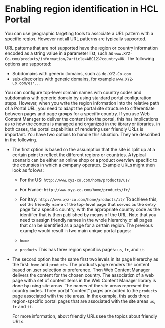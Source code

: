 # Enabling region identification in HCL Portal

You can use geographic targeting tools to associate a URL pattern with a specific region. However not all URL patterns are typically supported.

URL patterns that are not supported have the region or country information encoded as a string value in a parameter list, such as `www.XYZ-Co.com/products/information/?article=ABC123?country=UK`. The following options are supported:

-   Subdomains with generic domains, such as `de.XYZ-Co.com`
-   sub-directories with generic domains, for example `www.XYZ-Co.com/es/...`

You can configure top-level domain names with country codes and subdomains with generic domain by using standard portal configuration steps. However, when you write the region information into the relative path of a Portal URL, you need to adapt the portal site structure to differentiate between pages and page groups for a specific country. If you use Web Content Manager to deliver the content into the portal, this has implications as to how the content is managed and organized in the library or libraries. In both cases, the portal capabilities of rendering user friendly URLs is important. You have two options to handle this situation. They are described in the following.

-   The first option is based on the assumption that the site is split up at a certain point to reflect the different regions or countries. A typical scenario can be either an online shop or a product overview specific to the countries in which a company operates. Example URLs might then look as follows:

    -   For the US: `http://www.xyz-co.com/home/products/us/`
    -   For France: `http://www.xyz-co.com/home/products/fr/`
    -   For Italy: `http://www.xyz-co.com/home/products/it/`
    To achieve this, set the friendly name of the top-level page that serves as the entry page for a specific country, with the appropriate country code as the identifier that is then published by means of the URL. Note that you need to assign friendly names in the whole hierarchy of all pages that can be identified as a page for a certain region. The previous example would result in two main unique portal pages:

    -   `home`
    -   `products` This has three region specifics pages: `us`, `fr`, and `it`.
    
-   The second option has the same first two levels in its page hierarchy as the first: `home` and `products`. The products page renders the content based on user selection or preference. Then Web Content Manager delivers the content for the chosen country. The association of a web page with a set of content items in the Web Content Manager library is done by using site areas. The names of the site areas represent the country codes. Three portal "content" pages are added to the `products` page associated with the site areas. In the example, this adds three region-specific portal pages that are associated with the site areas `us`, `fr` and `it`.

    For more information, about friendly URLs see the topics about friendly URLs.


